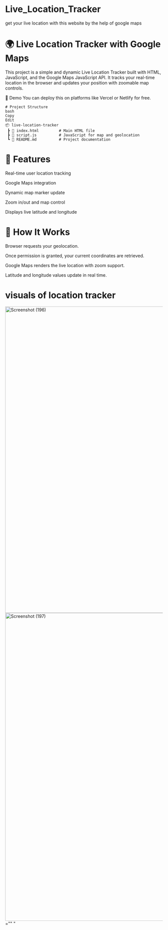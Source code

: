 # Live_Location_Tracker
get your live location with this website by the help of google maps 
# 🌍 Live Location Tracker with Google Maps
This project is a simple and dynamic Live Location Tracker built with HTML, JavaScript, and the Google Maps JavaScript API. It tracks your real-time location in the browser and updates your position with zoomable map controls.

🚀 Demo
You can deploy this on platforms like Vercel or Netlify for free.
```
# Project Structure
bash
Copy
Edit
📦 live-location-tracker
 ┣ 📄 index.html         # Main HTML file
 ┣ 📄 script.js          # JavaScript for map and geolocation
 ┗ 📄 README.md          # Project documentation
```
# 📸 Features
Real-time user location tracking

Google Maps integration

Dynamic map marker update

Zoom in/out and map control

Displays live latitude and longitude
# 🧠 How It Works
Browser requests your geolocation.

Once permission is granted, your current coordinates are retrieved.

Google Maps renders the live location with zoom support.

Latitude and longitude values update in real time.
# visuals of location tracker
<img width="990" height="980" alt="Screenshot (196)" src="https://github.com/user-attachments/assets/020ec7b0-5b00-4f0e-80d6-24d3e48771d6" />
<img src<img width="1920" height="985" alt="Screenshot (197)" src="https://github.com/user-attachments/assets/d96c6340-7f29-4b1a-9302-86b88534f164" />
=""
"



